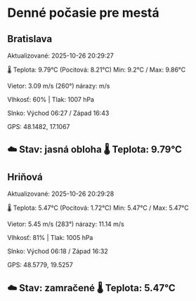 ﻿# Denné počasie pre mestá

## Bratislava
Aktualizované: 2025-10-26 20:29:27

🌡️ Teplota: 9.79°C 
(Pocitová: 8.21°C)
Min: 9.2°C / Max: 9.86°C

Vietor: 3.09 m/s    (260°) 
nárazy:  m/s

Vlhkosť: 60% | Tlak: 1007 hPa

Slnko: Východ 06:27 / Západ 16:43

GPS: 48.1482, 17.1067

☁️ Stav: jasná obloha        🌡️ Teplota: 9.79°C
---

## Hriňová
Aktualizované: 2025-10-26 20:29:28

🌡️ Teplota: 5.47°C 
(Pocitová: 1.72°C)
Min: 5.47°C / Max: 5.47°C

Vietor: 5.45 m/s (283°)
nárazy: 11.14 m/s

Vlhkosť: 81% | Tlak: 1005 hPa

Slnko: Východ 06:18 / Západ 16:32

GPS: 48.5779, 19.5257

☁️ Stav: zamračené        🌡️ Teplota: 5.47°C
---
